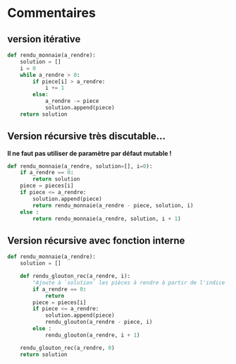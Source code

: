 # Commentaires

## version itérative

```python
def rendu_monnaie(a_rendre):
    solution = []
    i = 0
    while a_rendre > 0:
        if piece[i] > a_rendre:
            i += 1
        else:
            a_rendre -= piece
            solution.append(piece)
    return solution
```

## Version récursive très discutable...

**Il ne faut pas utiliser de paramètre par défaut mutable !**

```python
def rendu_monnaie(a_rendre, solution=[], i=0):
    if a_rendre == 0:
        return solution
    piece = pieces[i]
    if piece <= a_rendre:
        solution.append(piece)
        return rendu_monnaie(a_rendre - piece, solution, i)
    else :
        return rendu_monnaie(a_rendre, solution, i + 1)
```

## Version récursive avec fonction interne

```python
def rendu_monnaie(a_rendre):
    solution = []

    def rendu_glouton_rec(a_rendre, i):
        "Ajoute à `solution` les pièces à rendre à partir de l'indice `i`"
        if a_rendre == 0:
            return
        piece = pieces[i]
        if piece <= a_rendre:
            solution.append(piece)
            rendu_glouton(a_rendre - piece, i)
        else :
            rendu_glouton(a_rendre, i + 1)

    rendu_glouton_rec(a_rendre, 0)
    return solution
```
